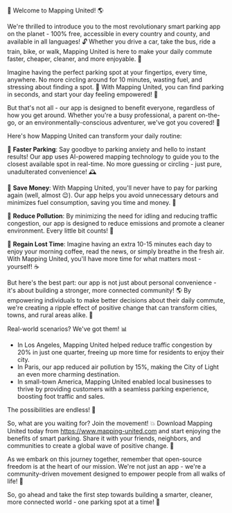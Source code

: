 🎉 Welcome to Mapping United! 🌎

We're thrilled to introduce you to the most revolutionary smart parking app on the planet - 100% free, accessible in every country and county, and available in all languages! 🔓 Whether you drive a car, take the bus, ride a train, bike, or walk, Mapping United is here to make your daily commute faster, cheaper, cleaner, and more enjoyable. 🚀

Imagine having the perfect parking spot at your fingertips, every time, anywhere. No more circling around for 10 minutes, wasting fuel, and stressing about finding a spot. 💨 With Mapping United, you can find parking in seconds, and start your day feeling empowered! 🔋

But that's not all - our app is designed to benefit everyone, regardless of how you get around. Whether you're a busy professional, a parent on-the-go, or an environmentally-conscious adventurer, we've got you covered! 🌟

Here's how Mapping United can transform your daily routine:

🚗 **Faster Parking**: Say goodbye to parking anxiety and hello to instant results! Our app uses AI-powered mapping technology to guide you to the closest available spot in real-time. No more guessing or circling - just pure, unadulterated convenience! 🕰️

💸 **Save Money**: With Mapping United, you'll never have to pay for parking again (well, almost 😉). Our app helps you avoid unnecessary detours and minimizes fuel consumption, saving you time and money. 💸

🌿 **Reduce Pollution**: By minimizing the need for idling and reducing traffic congestion, our app is designed to reduce emissions and promote a cleaner environment. Every little bit counts! 🌈

💪 **Regain Lost Time**: Imagine having an extra 10-15 minutes each day to enjoy your morning coffee, read the news, or simply breathe in the fresh air. With Mapping United, you'll have more time for what matters most - yourself! ☕️

But here's the best part: our app is not just about personal convenience - it's about building a stronger, more connected community! 🌎 By empowering individuals to make better decisions about their daily commute, we're creating a ripple effect of positive change that can transform cities, towns, and rural areas alike. 🌊

Real-world scenarios? We've got them! 📊

* In Los Angeles, Mapping United helped reduce traffic congestion by 20% in just one quarter, freeing up more time for residents to enjoy their city.
* In Paris, our app reduced air pollution by 15%, making the City of Light an even more charming destination.
* In small-town America, Mapping United enabled local businesses to thrive by providing customers with a seamless parking experience, boosting foot traffic and sales.

The possibilities are endless! 🌟

So, what are you waiting for? Join the movement! 💥 Download Mapping United today from https://www.mapping-united.com and start enjoying the benefits of smart parking. Share it with your friends, neighbors, and communities to create a global wave of positive change. 🌊

As we embark on this journey together, remember that open-source freedom is at the heart of our mission. We're not just an app - we're a community-driven movement designed to empower people from all walks of life! 💪

So, go ahead and take the first step towards building a smarter, cleaner, more connected world - one parking spot at a time! 🚀